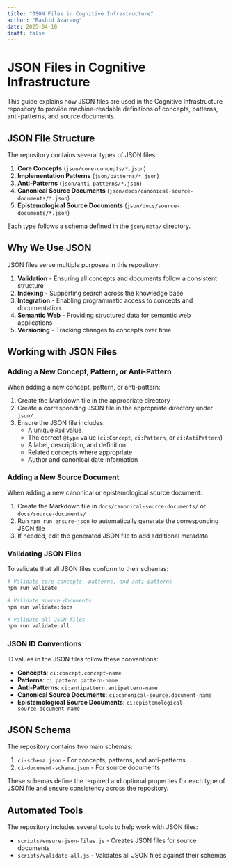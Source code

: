 ```yaml
---
title: "JSON Files in Cognitive Infrastructure"
author: "Rashid Azarang"
date: 2025-04-18
draft: false
---
```


<!-- Migration Status: Complete -->

# JSON Files in Cognitive Infrastructure

This guide explains how JSON files are used in the Cognitive Infrastructure repository to provide machine-readable definitions of concepts, patterns, anti-patterns, and source documents.

## JSON File Structure

The repository contains several types of JSON files:

1. **Core Concepts** (`json/core-concepts/*.json`)
2. **Implementation Patterns** (`json/patterns/*.json`)
3. **Anti-Patterns** (`json/anti-patterns/*.json`)
4. **Canonical Source Documents** (`json/docs/canonical-source-documents/*.json`)
5. **Epistemological Source Documents** (`json/docs/source-documents/*.json`)

Each type follows a schema defined in the `json/meta/` directory.

## Why We Use JSON

JSON files serve multiple purposes in this repository:

1. **Validation** - Ensuring all concepts and documents follow a consistent structure
2. **Indexing** - Supporting search across the knowledge base
3. **Integration** - Enabling programmatic access to concepts and documentation
4. **Semantic Web** - Providing structured data for semantic web applications
5. **Versioning** - Tracking changes to concepts over time

## Working with JSON Files

### Adding a New Concept, Pattern, or Anti-Pattern

When adding a new concept, pattern, or anti-pattern:

1. Create the Markdown file in the appropriate directory
2. Create a corresponding JSON file in the appropriate directory under `json/`
3. Ensure the JSON file includes:
   - A unique `@id` value
   - The correct `@type` value (`ci:Concept`, `ci:Pattern`, or `ci:AntiPattern`)
   - A label, description, and definition
   - Related concepts where appropriate
   - Author and canonical date information

### Adding a New Source Document

When adding a new canonical or epistemological source document:

1. Create the Markdown file in `docs/canonical-source-documents/` or `docs/source-documents/`
2. Run `npm run ensure-json` to automatically generate the corresponding JSON file
3. If needed, edit the generated JSON file to add additional metadata

### Validating JSON Files

To validate that all JSON files conform to their schemas:

```bash
# Validate core concepts, patterns, and anti-patterns
npm run validate

# Validate source documents
npm run validate:docs

# Validate all JSON files
npm run validate:all
```

### JSON ID Conventions

ID values in the JSON files follow these conventions:

- **Concepts**: `ci:concept.concept-name`
- **Patterns**: `ci:pattern.pattern-name`
- **Anti-Patterns**: `ci:antipattern.antipattern-name`
- **Canonical Source Documents**: `ci:canonical-source.document-name`
- **Epistemological Source Documents**: `ci:epistemological-source.document-name`

## JSON Schema

The repository contains two main schemas:

1. `ci-schema.json` - For concepts, patterns, and anti-patterns
2. `ci-document-schema.json` - For source documents

These schemas define the required and optional properties for each type of JSON file and ensure consistency across the repository.

## Automated Tools

The repository includes several tools to help work with JSON files:

- `scripts/ensure-json-files.js` - Creates JSON files for source documents
- `scripts/validate-all.js` - Validates all JSON files against their schemas 